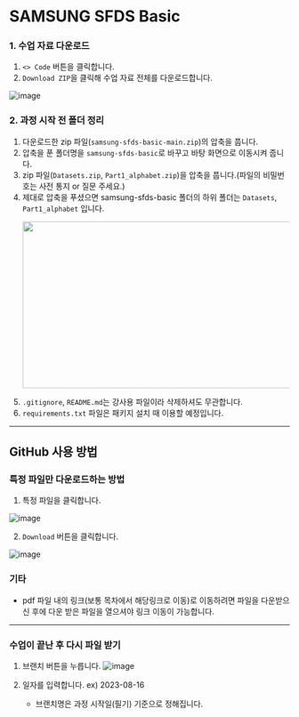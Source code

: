 # SAMSUNG SFDS Basic


### 1. 수업 자료 다운로드

1. `<> Code` 버튼을 클릭합니다.
2. `Download ZIP`을 클릭해 수업 자료 전체를 다운로드합니다.

![image](https://user-images.githubusercontent.com/43348218/209629162-51260723-237d-4868-a196-5f96e96a33b7.jpg)



### 2. 과정 시작 전 폴더 정리

1. 다운로드한 zip 파일(`samsung-sfds-basic-main.zip`)의 압축을 풉니다. 
2. 압축을 푼 폴더명을 `samsung-sfds-basic`로 바꾸고 바탕 화면으로 이동시켜 줍니다.
3. zip 파일(`Datasets.zip`, `Part1_alphabet.zip`)을 압축을 풉니다.(파일의 비밀번호는 사전 통지 or 질문 주세요.)
4. 제대로 압축을 푸셨으면 samsung-sfds-basic 폴더의 하위 폴더는 `Datasets`, `Part1_alphabet` 입니다. 
    <p align='center'>
    <img src="https://github.com/page-a/samsung-sfds-basic/assets/43348218/3465d0b9-8bbc-4017-bba4-9e80d27071a5" height="300" width="500>
  </p>   
  
5. `.gitignore`, `README.md`는 강사용 파일이라 삭제하셔도 무관합니다.
6. `requirements.txt` 파일은 패키지 설치 때 이용할 예정입니다.


---
## GitHub 사용 방법

### 특정 파일만 다운로드하는 방법

1. 특정 파일을 클릭합니다.

![image](https://github.com/page-a/samsung-sfds-basic/assets/43348218/96710dd1-f6f0-445f-a965-19849db4988b)

  

2. `Download` 버튼을 클릭합니다.
   
![image](https://github.com/page-a/samsung-sfds-basic/assets/43348218/b2a1524f-e6e4-4f56-863d-ddf1d89b4f68)


### 기타
- pdf 파일 내의 링크(보통 목차에서 해당링크로 이동)로 이동하려면 파일을 다운받으신 후에 다운 받은 파일을 열으셔야 링크 이동이 가능합니다.

---
### 수업이 끝난 후 다시 파일 받기

1. 브랜치 버튼을 누릅니다.
   ![image](https://github.com/page-a/samsung-sfds-basic/assets/43348218/2649551f-1e6d-46de-b3a8-9354d11a9d8a)

2. 일자를 입력합니다. ex) 2023-08-16
    - 브랜치명은 과정 시작일(필기) 기준으로 정해집니다.
